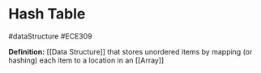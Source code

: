 # Hash Table
#dataStructure #ECE309

**Definition:** [[Data Structure]] that stores unordered items by mapping (or hashing) each item to a location in an [[Array]]
